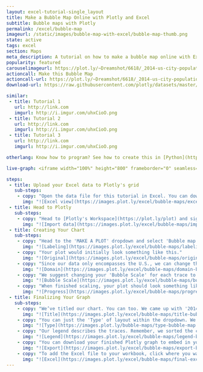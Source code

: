 ```yaml
---
layout: excel-tutorial-single_layout
title: Make a Bubble Map Online with Plotly and Excel
subtitle: Bubble maps with Plotly
permalink: /excel/bubble-map
imageurl: /static/images/bubble-map-with-excel/bubble-map-thumb.png
state: active
tags: excel
section: Maps
meta_description: A tutorial on how to make a bubble map online with Excel.
popularity: featured
carouselimageurl: https://plot.ly/~Dreamshot/6618/_2014-us-city-populations.png
actioncall: Make this Bubble Map
actioncall-url: https://plot.ly/~Dreamshot/6618/_2014-us-city-populations/
download-url: https://raw.githubusercontent.com/plotly/datasets/master/2014_us_cities.csv

similar:
 - title: Tutorial 1
   url: http://link.com
   imgurl: http://i.imgur.com/uhxCioO.png
 - title: Tutorial 2
   url: http://link.com
   imgurl: http://i.imgur.com/uhxCioO.png
 - title: Tutorial 3
   url: http://link.com
   imgurl: http://i.imgur.com/uhxCioO.png

otherlang: Know how to program? See how to create this in [Python](https://plot.ly/python/bubble-charts/) or [R](https://plot.ly/r/bubble-charts/).

live-graph: <iframe width="100%" height="800" frameborder="0" seamless="seamless" scrolling="no" src="https://plot.ly/~Dreamshot/6618.embed"></iframe>

steps:
 - title: Upload your Excel data to Plotly's grid
   sub-steps:
    - copy: "Open the data file for this tutorial in Excel. You can download the file here in [CSV format](https://raw.githubusercontent.com/plotly/datasets/master/2014_us_cities.csv)"
      img: "![Excel view](https://images.plot.ly/excel/bubble-maps/excel-view-bubble-map.png)"
 - title: Head to Plotly
   sub-steps:
    - copy: "Head to [Plotly's Workspace](https://plot.ly/plot) and sign into your free Plotly account. Go to 'Import', click 'Upload a file', then choose your Excel file to upload. Your Excel file will now open in Plotly's grid. For more about Plotly's grid, see [this tutorial](/add-data-to-the-plotly-grid/)"
      img: "![Import data](https://images.plot.ly/excel/bubble-maps/import.png)"
 - title: Creating Your Chart
   sub-steps:
    - copy: "Head to the 'MAKE A PLOT' dropdown and select 'Bubble map.' Label your columns like we did below. You'll have a column for latitude and longitude. Then, click both the 'Size By' and 'Text' options on the left; assign 'Text' to the city and 'Size By' to the population. For ideal bubble sizing on your final chart, organize the cities by population (separate top 2, then 3-10, 11-20, 21-50 and 50-3000)."
      img: "![Labeling](https://images.plot.ly/excel/bubble-maps/labeling-bubble-map.png)"
    - copy: "Your plot would initially look something like this."
      img: "![Original](https://images.plot.ly/excel/bubble-maps/original-bubble-map.png)"
    - copy: "Since our data only encompasses the U.S., we can change the map layout to focus on the Lower 48, Alaska and Hawaii. Head to the LAYOUT popover, then select the 'Geo layout' option and select 'USA' within the scope dropdown."
      img: "![Domain](https://images.plot.ly/excel/bubble-maps/domain-bubble-map.png)"
    - copy: "We suggest changing your 'Bubble Scale' for each trace to enhance the visual appeal. Head to the TRACES popover, then the 'Style' menu. For 'trace 0 [0-2],' use an area of 200. 'Trace 1 [3-10]' should have an area of 500, then 1000 for 'trace 3 [11-20],' 2000 for 'trace 4 [21-50],' and 3000 for 'trace 5 [50-3000].'"
      img: "![Bubble Scale](https://images.plot.ly/excel/bubble-maps/bubble-scale-bubble-map.png)"
    - copy: "When finished scaling, your plot should look something like this."
      img: "![Progress](https://images.plot.ly/excel/bubble-maps/progress-bubble-map.png)"
 - title: Finalizing Your Graph
   sub-steps:
    - copy: "We’ve titled our chart. You can too. We came up with '2014 U.S. City Populations.'"
      img: "![Title](https://images.plot.ly/excel/bubble-maps/title-bubble-map.png)"
    - copy: "You can just the 'Type' of layout within the dropdown. We suggest going with 'Albers usa' for this plot."
      img: "![Type](https://images.plot.ly/bubble-maps/type-bubble-map.png)"
    - copy: "Our legend describes the traces. Remember, we sorted the cities by population earlier. Label your traces accordingly."
      img: "![Legend](https://images.plot.ly/excel/bubble-maps/legend-bubble-map.png)"
    - copy: "You can download your finished Plotly graph to embed in your Excel workbook. We also recommend including the Plotly link to the graph inside your Excel workbook for easy access to the interactive Plotly version. Get the link to your graph by clicking the 'Share' button. Download an image of your Plotly graph by clicking EXPORT on the toolbar."
      img: "![Export](https://images.plot.ly/excel/bubble-maps/export-bubble-map.png)"
    - copy: "To add the Excel file to your workbook, click where you want to insert the picture inside Excel. On the INSERT tab inside Excel, in the ILLUSTRATIONS group, click PICTURE. Locate the Plotly graph image that you downloaded and then double-click it. Notice that we also copy-pasted the Plotly graph link in a cell for easy access to the interactive Plotly version."
      img: "![Excel](https://images.plot.ly/excel/bubble-maps/final-excel-bubble-map.png)"
---
```

